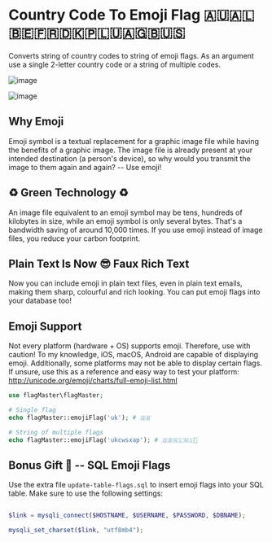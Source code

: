 # Country Code To Emoji Flag 🇦🇺🇦🇱🇧🇪🇫🇷🇩🇰🇵🇱🇺🇦🇬🇧🇺🇸
Converts string of country codes to string of emoji flags. As an argument use a single 2-letter country code or a string of multiple codes.

![image](https://github.com/peterkahl/country-code-to-emoji-flag/blob/master/screenshot-phpmyadmin-flags.png "Screenshot of emoji flags inside phpmyadmin table.")

![image](https://github.com/peterkahl/country-code-to-emoji-flag/blob/master/logfile-example.png "Screenshot of emoji flags inside a log file.")

## Why Emoji
Emoji symbol is a textual replacement for a graphic image file while having the benefits of a graphic image. The image file is already present at your intended destination (a person's device), so why would you transmit the image to them again and again? -- Use emoji!

## ♻ Green Technology ♻
An image file equivalent to an emoji symbol may be tens, hundreds of kilobytes in size, while an emoji symbol is only several bytes. That's a bandwidth saving of around 10,000 times. If you use emoji instead of image files, you reduce your carbon footprint.

## Plain Text Is Now 😎 Faux Rich Text
Now you can include emoji in plain text files, even in plain text emails, making them sharp, colourful and rich looking. You can put emoji flags into your database too!

## Emoji Support
Not every platform (hardware + OS) supports emoji. Therefore, use with caution! To my knowledge, iOS, macOS, Android are capable of displaying emoji. Additionally, some platforms may not be able to display certain flags. If unsure, use this as a reference and easy way to test your platform: <http://unicode.org/emoji/charts/full-emoji-list.html>

```php
use flagMaster\flagMaster;

# Single flag
echo flagMaster::emojiFlag('uk'); # 🇬🇧

# String of multiple flags
echo flagMaster::emojiFlag('ukcwsxap'); # 🇬🇧🇳🇱🇳🇱🏴

```

## Bonus Gift 🎁 -- SQL Emoji Flags
Use the extra file `update-table-flags.sql` to insert emoji flags into your SQL table. Make sure to use the following settings:

```php

$link = mysqli_connect($HOSTNAME, $USERNAME, $PASSWORD, $DBNAME);

mysqli_set_charset($link, "utf8mb4");

```
